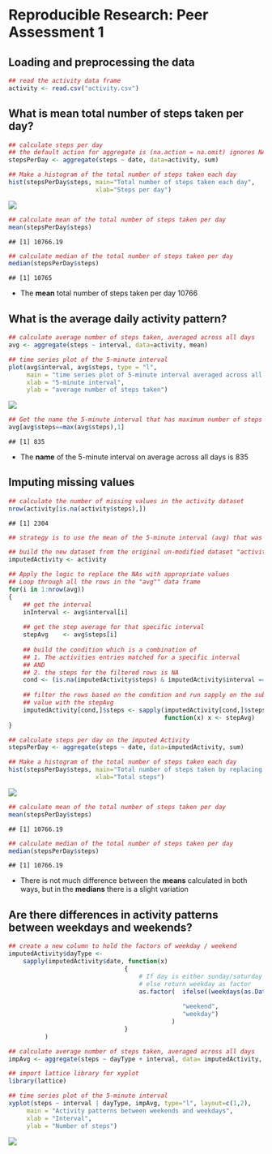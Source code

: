 # Reproducible Research: Peer Assessment 1

## Loading and preprocessing the data


```r
## read the activity data frame
activity <- read.csv("activity.csv")
```

## What is mean total number of steps taken per day?

```r
## calculate steps per day
## the default action for aggregate is (na.action = na.omit) ignores NA values
stepsPerDay <- aggregate(steps ~ date, data=activity, sum)

## Make a histogram of the total number of steps taken each day
hist(stepsPerDay$steps, main="Total number of steps taken each day", 
                        xlab="Steps per day")
```

![](figures/A_MeanStepsPerDay-1.png) 

```r
## calculate mean of the total number of steps taken per day
mean(stepsPerDay$steps)
```

```
## [1] 10766.19
```

```r
## calculate median of the total number of steps taken per day
median(stepsPerDay$steps)
```

```
## [1] 10765
```
* The **mean** total number of steps taken per day 10766

## What is the average daily activity pattern?

```r
## calculate average number of steps taken, averaged across all days
avg <- aggregate(steps ~ interval, data=activity, mean)

## time series plot of the 5-minute interval 
plot(avg$interval, avg$steps, type = "l",
     main = "time series plot of 5-minute interval averaged across all days",
     xlab = "5-minute interval",
     ylab = "average number of steps taken")
```

![](figures/B_AverageDailySteps-1.png) 

```r
## Get the name the 5-minute interval that has maximum number of steps
avg[avg$steps==max(avg$steps),1]
```

```
## [1] 835
```
* The **name** of the 5-minute interval on average across all days is 835

## Imputing missing values

```r
## calculate the number of missing values in the activity dataset
nrow(activity[is.na(activity$steps),])
```

```
## [1] 2304
```

```r
## strategy is to use the mean of the 5-minute interval (avg) that was calculated previously ## to fill the missing values

## build the new dataset from the original un-modified dataset "activity"
imputedActivity <- activity

## Apply the logic to replace the NAs with appropriate values
## Loop through all the rows in the "avg"" data frame
for(i in 1:nrow(avg))
{
    ## get the interval
    inInterval <- avg$interval[i]
    
    ## get the step average for that specific interval
    stepAvg    <- avg$steps[i]
    
    ## build the condition which is a combination of
    ## 1. The activities entries matched for a specific interval 
    ## AND
    ## 2. the steps for the filtered rows is NA
    cond <- (is.na(imputedActivity$steps) & imputedActivity$interval == inInterval)
    
    ## filter the rows based on the condition and run sapply on the subset to update the missing
    ## value with the stepAvg
    imputedActivity[cond,]$steps <- sapply(imputedActivity[cond,]$steps, 
                                           function(x) x <- stepAvg)
}    

## calculate steps per day on the imputed Activity
stepsPerDay <- aggregate(steps ~ date, data=imputedActivity, sum)

## Make a histogram of the total number of steps taken each day
hist(stepsPerDay$steps, main="Total number of steps taken by replacing NAs with mean", 
                        xlab="Total steps")
```

![](figures/C_HistogramWithImputedValues-1.png) 

```r
## calculate mean of the total number of steps taken per day
mean(stepsPerDay$steps)
```

```
## [1] 10766.19
```

```r
## calculate median of the total number of steps taken per day
median(stepsPerDay$steps)
```

```
## [1] 10766.19
```
* There is not much difference between the **means** calculated in both ways, but in the **medians** there is a slight variation

## Are there differences in activity patterns between weekdays and weekends?


```r
## create a new column to hold the factors of weekday / weekend
imputedActivity$dayType <- 
    sapply(imputedActivity$date, function(x) 
                                {
                                    # If day is either sunday/saturday return weekend as factor
                                    # else return weekday as factor
                                    as.factor(  ifelse((weekdays(as.Date(x)) %in% c("Sunday",  
                                                                                    "Saturday")), 
                                                "weekend",
                                                "weekday")
                                             )
                                }
          )

## calculate average number of steps taken, averaged across all days
impAvg <- aggregate(steps ~ dayType + interval, data= imputedActivity, mean)

## import lattice library for xyplot
library(lattice)

## time series plot of the 5-minute interval 
xyplot(steps ~ interval | dayType, impAvg, type="l", layout=c(1,2),
     main = "Activity patterns between weekends and weekdays",
     xlab = "Interval",
     ylab = "Number of steps")
```

![](figures/D_ActivityWeekDayWeekEnd-1.png) 
